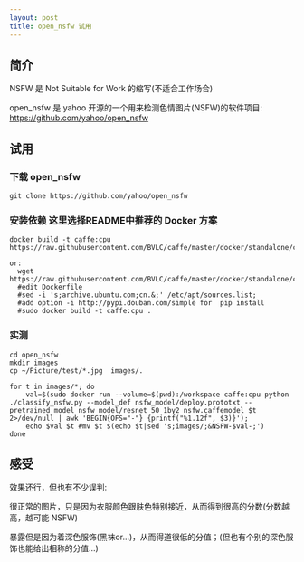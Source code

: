```yaml
---
layout: post
title: open_nsfw 试用
---
```


## 简介
NSFW 是 Not Suitable for Work 的缩写(不适合工作场合)

open_nsfw 是 yahoo 开源的一个用来检测色情图片(NSFW)的软件项目: https://github.com/yahoo/open_nsfw

## 试用
### 下载 open_nsfw
```
git clone https://github.com/yahoo/open_nsfw
```

### 安装依赖 这里选择README中推荐的 Docker 方案
```
docker build -t caffe:cpu https://raw.githubusercontent.com/BVLC/caffe/master/docker/standalone/cpu/Dockerfile

or:
  wget https://raw.githubusercontent.com/BVLC/caffe/master/docker/standalone/cpu/Dockerfile
  #edit Dockerfile
  #sed -i 's;archive.ubuntu.com;cn.&;' /etc/apt/sources.list;
  #add option -i http://pypi.douban.com/simple for  pip install
  #sudo docker build -t caffe:cpu .
```

### 实测
```
cd open_nsfw
mkdir images
cp ~/Picture/test/*.jpg  images/.

for t in images/*; do
    val=$(sudo docker run --volume=$(pwd):/workspace caffe:cpu python ./classify_nsfw.py --model_def nsfw_model/deploy.prototxt --pretrained_model nsfw_model/resnet_50_1by2_nsfw.caffemodel $t 2>/dev/null | awk 'BEGIN{OFS="-"} {printf("%1.12f", $3)}');
    echo $val $t #mv $t $(echo $t|sed 's;images/;&NSFW-$val-;')
done
```

## 感受
效果还行，但也有不少误判:

很正常的图片，只是因为衣服颜色跟肤色特别接近，从而得到很高的分数(分数越高，越可能 NSFW)

暴露但是因为着深色服饰(黑袜or...)，从而得道很低的分值；(但也有个别的深色服饰也能给出相称的分值...)
